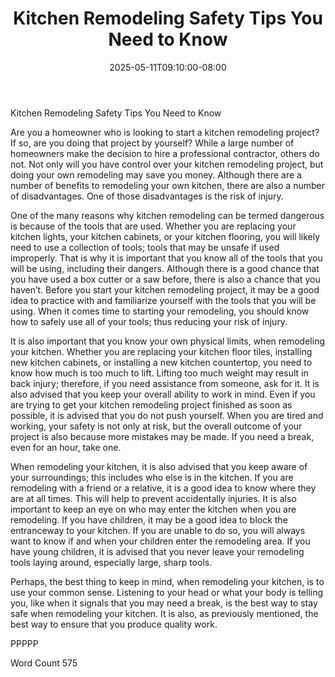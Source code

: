 ﻿---
title: "Kitchen Remodeling Safety Tips You Need to Know"
date: 2025-05-11T09:10:00-08:00
description: "Kitchen Remodeling Tips for Web Success"
featured_image: "/images/Kitchen Remodeling.jpg"
tags: ["Kitchen Remodeling"]
---

Kitchen Remodeling Safety Tips You Need to Know

Are you a homeowner who is looking to start a kitchen remodeling project?  If so, are you doing that project by yourself?  While a large number of homeowners make the decision to hire a professional contractor, others do not.  Not only will you have control over your kitchen remodeling project, but doing your own remodeling may save you money. Although there are a number of benefits to remodeling your own kitchen, there are also a number of disadvantages.  One of those disadvantages is the risk of injury.

One of the many reasons why kitchen remodeling can be termed dangerous is because of the tools that are used. Whether you are replacing your kitchen lights, your kitchen cabinets, or your kitchen flooring, you will likely need to use a collection of tools; tools that may be unsafe if used improperly. That is why it is important that you know all of the tools that you will be using, including their dangers.  Although there is a good chance that you have used a box cutter or a saw before, there is also a chance that you haven’t. Before you start your kitchen remodeling project, it may be a good idea to practice with and familiarize yourself with the tools that you will be using. When it comes time to starting your remodeling, you should know how to safely use all of your tools; thus reducing your risk of injury.

It is also important that you know your own physical limits, when remodeling your kitchen.  Whether you are replacing your kitchen floor tiles, installing new kitchen cabinets, or installing a new kitchen countertop, you need to know how much is too much to lift.  Lifting too much weight may result in back injury; therefore, if you need assistance from someone, ask for it.  It is also advised that you keep your overall ability to work in mind.  Even if you are trying to get your kitchen remodeling project finished as soon as possible, it is advised that you do not push yourself. When you are tired and working, your safety is not only at risk, but the overall outcome of your project is also because more mistakes may be made.  If you need a break, even for an hour, take one.  

When remodeling your kitchen, it is also advised that you keep aware of your surroundings; this includes who else is in the kitchen.  If you are remodeling with a friend or a relative, it is a good idea to know where they are at all times.  This will help to prevent accidentally injuries.  It is also important to keep an eye on who may enter the kitchen when you are remodeling.  If you have children, it may be a good idea to block the entranceway to your kitchen. If you are unable to do so, you will always want to know if and when your children enter the remodeling area.  If you have young children, it is advised that you never leave your remodeling tools laying around, especially large, sharp tools.  

Perhaps, the best thing to keep in mind, when remodeling your kitchen, is to use your common sense.  Listening to your head or what your body is telling you, like when it signals that you may need a break, is the best way to stay safe when remodeling your kitchen. It is also, as previously mentioned, the best way to ensure that you produce quality work.

PPPPP

Word Count 575


